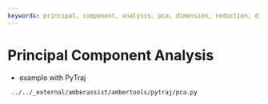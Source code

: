 ```yaml
---
keywords: principal, component, analysis, pca, dimension, reduction, dimensional, variance, pc1, pc2
---
```


# Principal Component Analysis

- example with PyTraj


```{literalinclude} ../../
 ../../_external/amberassist/ambertools/pytraj/pca.py
```

